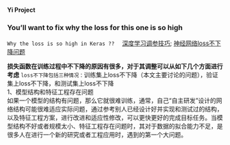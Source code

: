 **Yi Project**
### You’ll want to fix why the loss for this one is so high
`Why the loss is so high in Keras ??  `
[深度学习调参技巧](https://tsinghua-gongjing.github.io/posts/DL-tricks.html); [神经网络loss不下降问题](https://blog.ailemon.net/2019/02/26/solution-to-loss-doesnt-drop-in-nn-train/) 

**损失函数在训练过程中不下降的原因有很多，对于其调整可以从如下几个方面进行考虑**
`loss不下降包括三种情况：`训练集上loss不下降（本文主要讨论的问题），验证集上loss不下降，和测试集上loss不下降  
1、模型结构和特征工程存在问题  
  如果一个模型的结构有问题，那么它就很难训练，通常，自己“自主研发”设计的网络结构可能很难适应实际问题，通过参考别人已经设计好并实现和测试过的结构，以及特征工程方案，进行改进和适应性修改，可以更快更好的完成目标任务。当模型结构不好或者规模太小、特征工程存在问题时，其对于数据的拟合能力不足，是很多人在进行一个新的研究或者工程应用时，遇到的第一个大问题。
